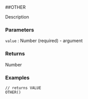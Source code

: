 ##OTHER

Description

### Parameters
`value` : Number (required) - argument

### Returns
Number

### Examples
```
// returns VALUE
OTHER()
```